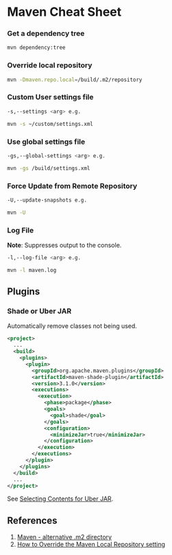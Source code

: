 # Maven Cheat Sheet

### Get a dependency tree
```bash
mvn dependency:tree
```

### Override local repository
```bash
mvn -Dmaven.repo.local=/build/.m2/repository
```

### Custom User settings file
```bash
-s,--settings <arg> e.g.

mvn -s ~/custom/settings.xml
```

### Use global settings file
```bash
-gs,--global-settings <arg> e.g.

mvn -gs /build/settings.xml
```

### Force Update from Remote Repository
```bash
-U,--update-snapshots e.g.

mvn -U
```

### Log File
**Note**: Suppresses output to the console.
```bash
-l,--log-file <arg> e.g.

mvn -l maven.log
```

## Plugins

### Shade or Uber JAR

Automatically remove classes not being used.

```xml
<project>
  ...
  <build>
    <plugins>
      <plugin>
        <groupId>org.apache.maven.plugins</groupId>
        <artifactId>maven-shade-plugin</artifactId>
        <version>3.1.0</version>
        <executions>
          <execution>
            <phase>package</phase>
            <goals>
              <goal>shade</goal>
            </goals>
            <configuration>
              <minimizeJar>true</minimizeJar>
            </configuration>
          </execution>
        </executions>
      </plugin>
    </plugins>
  </build>
  ...
</project>
```

See [Selecting Contents for Uber JAR](https://maven.apache.org/plugins/maven-shade-plugin/examples/includes-excludes.html).

## References
1. [Maven - alternative .m2 directory](http://stackoverflow.com/a/16592061/6146580)
2. [How to Override the Maven Local Repository setting](https://confluence.atlassian.com/bamkb/how-to-override-the-maven-local-repository-setting-838546993.html)
